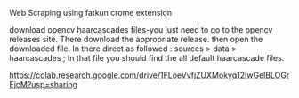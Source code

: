 Web Scraping using fatkun crome extension

download opencv haarcascades files-you just need to go to the opencv releases site. There download the appropriate release. then open the downloaded file. In there direct as followed : sources > data > haarcascades ; In that file you should find the all default haarcascade files.

https://colab.research.google.com/drive/1FLoeVvfjZUXMokyq12IwGelBLOGrEjcM?usp=sharing
